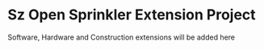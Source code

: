 # Sz Open Sprinkler Extension Project

Software, Hardware and Construction extensions will be added here